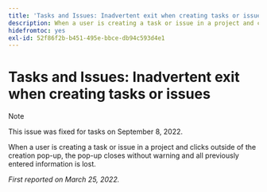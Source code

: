 ```yaml
---
title: 'Tasks and Issues: Inadvertent exit when creating tasks or issues'
description: When a user is creating a task or issue in a project and clicks outside of the creation pop-up, the pop-up closes without warning and all information that was entered is lost.
hidefromtoc: yes
exl-id: 52f86f2b-b451-495e-bbce-db94c593d4e1
---
```

# Tasks and Issues: Inadvertent exit when creating tasks or issues

>[!NOTE]
>
> This issue was fixed for tasks on September 8, 2022.

When a user is creating a task or issue in a project and clicks outside of the creation pop-up, the pop-up closes without warning and all previously entered information is lost. 

_First reported on March 25, 2022._
